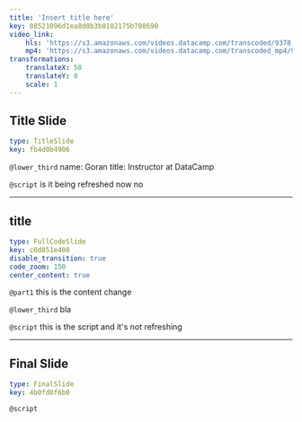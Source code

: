 ```yaml
---
title: 'Insert title here'
key: 08521096d1ea8d0b3b8102175b708690
video_link:
    hls: 'https://s3.amazonaws.com/videos.datacamp.com/transcoded/9378_analyzing_social_media_data_in_python/v1/hls-9378_ch4_4.master.m3u8'
    mp4: 'https://s3.amazonaws.com/videos.datacamp.com/transcoded_mp4/9378_analyzing_social_media_data_in_python/v1/9378_ch4_4.mp4'
transformations:
    translateX: 58
    translateY: 0
    scale: 1
---
```


## Title Slide

```yaml
type: TitleSlide
key: fb4d0b4906
```

`@lower_third`
name: Goran
title: Instructor at DataCamp

`@script`
is it being refreshed now no

---

## title

```yaml
type: FullCodeSlide
key: c6d851e408
disable_transition: true
code_zoom: 150
center_content: true
```

`@part1`
this is the content change

`@lower_third`
bla

`@script`
this is the script and it's not refreshing

---

## Final Slide

```yaml
type: FinalSlide
key: 4b0fd0f6b0
```

`@script`
